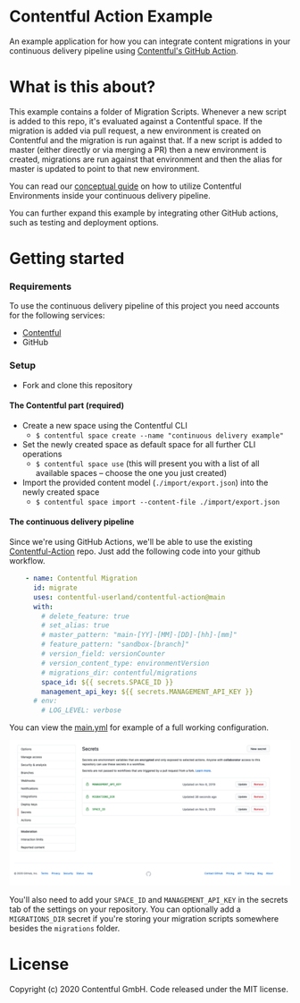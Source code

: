 Contentful Action Example
=====

An example application for how you can integrate content migrations in your continuous delivery pipeline using [Contentful's GitHub Action](https://github.com/contentful-userland/contentful-action).

What is this about?
=====

This example contains a folder of Migration Scripts. Whenever a new script is added to this repo, it's evaluated against a Contentful space. If the migration is added via pull request, a new environment is created on Contentful and the migration is run against that. If a new script is added to master (either directly or via merging a PR) then a new environment is created, migrations are run against that environment and then the alias for master is updated to point to that new environment.

You can read our [conceptual guide](https://www.contentful.com/developers/docs/concepts/deployment-pipeline/) on how to utilize Contentful Environments inside your continuous delivery pipeline.

You can further expand this example by integrating other GitHub actions, such as testing and deployment options.

Getting started
=====

### Requirements

To use the continuous delivery pipeline of this project you need accounts for the following services:

- [Contentful](https://www.contentful.com)
- GitHub

### Setup

* Fork and clone this repository

#### The Contentful part (required)

* Create a new space using the Contentful CLI
  * `$ contentful space create --name "continuous delivery example"`
* Set the newly created space as default space for all further CLI operations
  * `$ contentful space use` (this will present you with a list of all available spaces – choose the one you just created)
* Import the provided content model (`./import/export.json`) into the newly created space
  * `$ contentful space import --content-file ./import/export.json`

#### The continuous delivery pipeline

Since we're using GitHub Actions, we'll be able to use the existing [Contentful-Action](https://github.com/contentful-userland/contentful-action) repo. Just add the following code into your github workflow.

```yml
    - name: Contentful Migration
      id: migrate
      uses: contentful-userland/contentful-action@main
      with:
        # delete_feature: true
        # set_alias: true
        # master_pattern: "main-[YY]-[MM]-[DD]-[hh]-[mm]"
        # feature_pattern: "sandbox-[branch]"
        # version_field: versionCounter
        # version_content_type: environmentVersion
        # migrations_dir: contentful/migrations
        space_id: ${{ secrets.SPACE_ID }}
        management_api_key: ${{ secrets.MANAGEMENT_API_KEY }}
      # env:
        # LOG_LEVEL: verbose
```
You can view the [main.yml](.github/workflows/main.yml) for example of a full working configuration.

![Screenshot of GitHub Secret Panel](images/Secrets.png)

You'll also need to add your `SPACE_ID` and `MANAGEMENT_API_KEY` in the secrets tab of the settings on your repository. You can optionally add a `MIGRATIONS_DIR` secret if you're storing your migration scripts somewhere besides the `migrations` folder.

License
=======

Copyright (c) 2020 Contentful GmbH. Code released under the MIT license.
